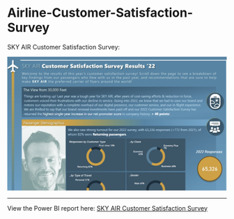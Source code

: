 # Airline-Customer-Satisfaction-Survey

SKY AIR Customer Satisfaction Survey:

![Image of summary page](https://github.com/HannahWorld/Airline-Customer-Satisfaction-Survey/blob/main/Customer%20Satisfaction%20image.png)

----
View the Power BI report here: [SKY AIR Customer Satisfaction Survey](https://app.powerbi.com/view?r=eyJrIjoiN2Q1YjJmN2MtOTQwMi00NWMzLWE1YjgtNzRjY2I3NTdhNDM3IiwidCI6ImFmN2JlMmJhLTU1OGEtNDlhMC1hYTQ2LWYxNzM0ZDJlN2UyNCJ9&embedImagePlaceholder=true)
